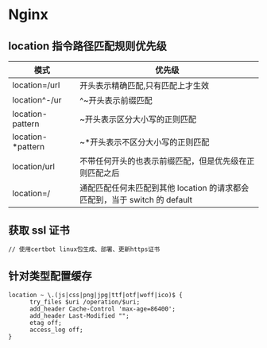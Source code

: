# Nginx

## location 指令路径匹配规则优先级

| 模式               | 优先级                                                                     |
| ------------------ | -------------------------------------------------------------------------- |
| location=/url      | 开头表示精确匹配,只有匹配上才生效                                          |
| location^-/ur      | ^~开头表示前缀匹配                                                         |
| location-pattern   | ~开头表示区分大小写的正则匹配                                              |
| location-\*pattern | ~\*开头表示不区分大小写的正则匹配                                          |
| location/url       | 不带任何开头的也表示前缀匹配，但是优先级在正则匹配之后                     |
| location=/         | 通配匹配任何未匹配到其他 location 的请求都会匹配到，当于 switch 的 default |

## 获取 ssl 证书

```bash
// 使用certbot linux包生成、部署、更新https证书

```

## 针对类型配置缓存

```nginx
location ~ \.(js|css|png|jpg|ttf|otf|woff|ico)$ {
      try_files $uri /operation/$uri;
      add_header Cache-Control 'max-age=86400';
      add_header Last-Modified "";
      etag off;
      access_log off;
}
```
